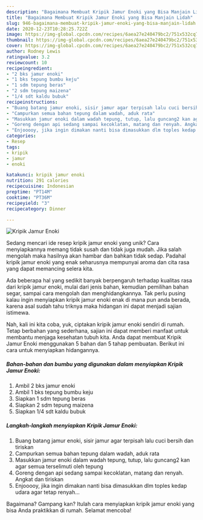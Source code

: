 ```yaml
---
description: "Bagaimana Membuat Kripik Jamur Enoki yang Bisa Manjain Lidah"
title: "Bagaimana Membuat Kripik Jamur Enoki yang Bisa Manjain Lidah"
slug: 946-bagaimana-membuat-kripik-jamur-enoki-yang-bisa-manjain-lidah
date: 2020-12-23T10:28:25.722Z
image: https://img-global.cpcdn.com/recipes/6aea27e240479bc2/751x532cq70/kripik-jamur-enoki-foto-resep-utama.jpg
thumbnail: https://img-global.cpcdn.com/recipes/6aea27e240479bc2/751x532cq70/kripik-jamur-enoki-foto-resep-utama.jpg
cover: https://img-global.cpcdn.com/recipes/6aea27e240479bc2/751x532cq70/kripik-jamur-enoki-foto-resep-utama.jpg
author: Rodney Lewis
ratingvalue: 3.2
reviewcount: 10
recipeingredient:
- "2 bks jamur enoki"
- "1 bks tepung bumbu keju"
- "1 sdm tepung beras"
- "2 sdm tepung maizena"
- "1/4 sdt kaldu bubuk"
recipeinstructions:
- "Buang batang jamur enoki, sisir jamur agar terpisah lalu cuci bersih dan tiriskan"
- "Campurkan semua bahan tepung dalam wadah, aduk rata"
- "Masukkan jamur enoki dalam wadah tepung, tutup, lalu guncang2 kan agar semua terselimuti oleh tepung"
- "Goreng dengan api sedang sampai kecoklatan, matang dan renyah. Angkat dan tiriskan"
- "Enjooooy, jika ingin dimakan nanti bisa dimasukkan dlm toples kedap udara agar tetap renyah..."
categories:
- Resep
tags:
- kripik
- jamur
- enoki

katakunci: kripik jamur enoki 
nutrition: 291 calories
recipecuisine: Indonesian
preptime: "PT14M"
cooktime: "PT36M"
recipeyield: "3"
recipecategory: Dinner

---
```



![Kripik Jamur Enoki](https://img-global.cpcdn.com/recipes/6aea27e240479bc2/751x532cq70/kripik-jamur-enoki-foto-resep-utama.jpg)

Sedang mencari ide resep kripik jamur enoki yang unik? Cara menyiapkannya memang tidak susah dan tidak juga mudah. Jika salah mengolah maka hasilnya akan hambar dan bahkan tidak sedap. Padahal kripik jamur enoki yang enak seharusnya mempunyai aroma dan cita rasa yang dapat memancing selera kita.

Ada beberapa hal yang sedikit banyak berpengaruh terhadap kualitas rasa dari kripik jamur enoki, mulai dari jenis bahan, kemudian pemilihan bahan segar, sampai cara mengolah dan menghidangkannya. Tak perlu pusing kalau ingin menyiapkan kripik jamur enoki enak di mana pun anda berada, karena asal sudah tahu triknya maka hidangan ini dapat menjadi sajian istimewa.




Nah, kali ini kita coba, yuk, ciptakan kripik jamur enoki sendiri di rumah. Tetap berbahan yang sederhana, sajian ini dapat memberi manfaat untuk membantu menjaga kesehatan tubuh kita. Anda dapat membuat Kripik Jamur Enoki menggunakan 5 bahan dan 5 tahap pembuatan. Berikut ini cara untuk menyiapkan hidangannya.

<!--inarticleads1-->

##### Bahan-bahan dan bumbu yang digunakan dalam menyiapkan Kripik Jamur Enoki:

1. Ambil 2 bks jamur enoki
1. Ambil 1 bks tepung bumbu keju
1. Siapkan 1 sdm tepung beras
1. Siapkan 2 sdm tepung maizena
1. Siapkan 1/4 sdt kaldu bubuk




<!--inarticleads2-->

##### Langkah-langkah menyiapkan Kripik Jamur Enoki:

1. Buang batang jamur enoki, sisir jamur agar terpisah lalu cuci bersih dan tiriskan
1. Campurkan semua bahan tepung dalam wadah, aduk rata
1. Masukkan jamur enoki dalam wadah tepung, tutup, lalu guncang2 kan agar semua terselimuti oleh tepung
1. Goreng dengan api sedang sampai kecoklatan, matang dan renyah. Angkat dan tiriskan
1. Enjooooy, jika ingin dimakan nanti bisa dimasukkan dlm toples kedap udara agar tetap renyah...




Bagaimana? Gampang kan? Itulah cara menyiapkan kripik jamur enoki yang bisa Anda praktikkan di rumah. Selamat mencoba!
